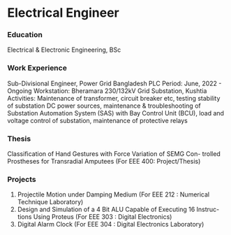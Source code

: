 # Electrical Engineer

### Education
Electrical & Electronic Engineering, BSc

### Work Experience
Sub-Divisional Engineer, Power Grid Bangladesh PLC
Period: June, 2022 - Ongoing
Workstation: Bheramara 230/132kV Grid Substation, Kushtia
Activities: Maintenance of transformer, circuit breaker etc, testing stability of substation DC power sources, maintenance & troubleshooting of Substation Automation System (SAS) with Bay Control Unit (BCU), load and voltage control of substation, maintenance of protective relays 

### Thesis
Classification of Hand Gestures with Force Variation of SEMG Con-
trolled Prostheses for Transradial Amputees (For EEE 400: Project/Thesis)

### Projects

1. Projectile Motion under Damping Medium (For EEE 212 : Numerical Technique Laboratory)
2. Design and Simulation of a 4 Bit ALU Capable of Executing 16 Instruc-
tions Using Proteus (For EEE 303 : Digital Electronics)
3. Digital Alarm Clock (For EEE 304 : Digital Electronics Laboratory)
